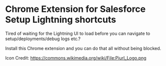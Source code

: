 # Chrome Extension for Salesforce Setup Lightning shortcuts
Tired of waiting for the Lightning UI to load before you can navigate to setup/deployments/debug logs etc.?

Install this Chrome extension and you can do that all without being blocked.

Icon Credit: https://commons.wikimedia.org/wiki/File:Piurl_Logo.png
